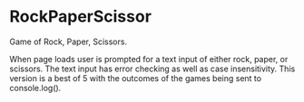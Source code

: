 # RockPaperScissor
Game of Rock, Paper, Scissors.

When page loads user is prompted for a text input of either rock, paper, or scissors. 
The text input has error checking as well as case insensitivity.
This version is a best of 5 with the outcomes of the games being sent to console.log().
